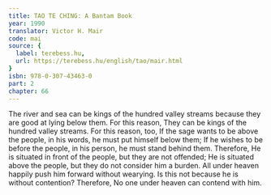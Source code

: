 ```yaml
---
title: TAO TE CHING: A Bantam Book
year: 1990
translator: Victor H. Mair
code: mai
source: {
  label: terebess.hu,
  url: https://terebess.hu/english/tao/mair.html
}
isbn: 978-0-307-43463-0
part: 2
chapter: 66
---
```

The river and sea can be kings of the hundred valley streams because they are good at lying below them.
For this reason,
They can be kings of the hundred valley streams.
For this reason, too,
If the sage wants to be above the people,
in his words, he must put himself below them;
If he wishes to be before the people,
in his person, he must stand behind them.
Therefore,
He is situated in front of the people,
but they are not offended;
He is situated above the people,
but they do not consider him a burden.
All under heaven happily push him forward without wearying.
Is this not because he is without contention?
Therefore,
No one under heaven can contend with him.